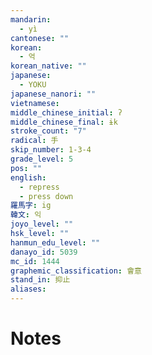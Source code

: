 ```yaml
---
mandarin:
  - yì
cantonese: ""
korean:
  - 억
korean_native: ""
japanese:
  - YOKU
japanese_nanori: ""
vietnamese:
middle_chinese_initial: ʔ
middle_chinese_final: ɨk
stroke_count: "7"
radical: 手
skip_number: 1-3-4
grade_level: 5
pos: ""
english:
  - repress
  - press down
羅馬字: ig
韓文: 익
joyo_level: ""
hsk_level: ""
hanmun_edu_level: ""
danayo_id: 5039
mc_id: 1444
graphemic_classification: 會意
stand_in: 抑止
aliases:
---
```


# Notes
